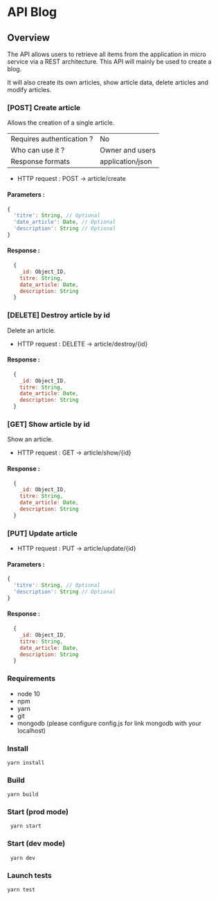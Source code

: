 # API Blog

## Overview
The API allows users to retrieve all items from the application in micro service via a REST architecture. This API will mainly be used to create a blog.

It will also create its own articles, show article data, delete articles and modify articles.

### [POST] Create article
Allows the creation of a single article.

|                            |                  |
|----------------------------|------------------|
| Requires authentication ?  | No               |
| Who can use it ?           | Owner and users  |
| Response formats           | application/json |

* HTTP request : POST → article/create

#### Parameters :
```javascript
{
  'titre': String, // Optional
  'date_article': Date, // Optional
  'description': String // Optional
}
```

#### Response :
```javascript
  {
    _id: Object_ID,
    titre: String,
    date_article: Date,
    description: String
  }
```

### [DELETE] Destroy article by id
Delete an article.

* HTTP request : DELETE → article/destroy/{id}

#### Response :
```javascript
  {
    _id: Object_ID,
    titre: String,
    date_article: Date,
    description: String
  }
```

### [GET] Show article by id
Show an article.

* HTTP request : GET → article/show/{id}

#### Response :
```javascript
  {
    _id: Object_ID,
    titre: String,
    date_article: Date,
    description: String
  }
```

### [PUT] Update article

* HTTP request : PUT → article/update/{id}

#### Parameters :
```javascript
{
  'titre': String, // Optional
  'description': String // Optional
}
```

#### Response :
```javascript
  {
    _id: Object_ID,
    titre: String,
    date_article: Date,
    description: String
  }
```


### Requirements
* node 10
* npm
* yarn
* git
* mongodb (please configure config.js for link mongodb with your localhost)

### Install
```yarn install```

### Build
```yarn build```

### Start (prod mode)
``` yarn start```

### Start (dev mode)
``` yarn dev```

### Launch tests
```yarn test```
